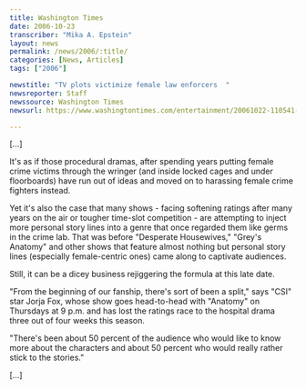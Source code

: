 ```yaml
---
title: Washington Times
date: 2006-10-23
transcriber: "Mika A. Epstein"
layout: news
permalink: /news/2006/:title/
categories: [News, Articles]
tags: ["2006"]

newstitle: "TV plots victimize female law enforcers  "
newsreporter: Staff
newssource: Washington Times
newsurl: https://www.washingtontimes.com/entertainment/20061022-110541-3858r.htm

---
```


[...]

It's as if those procedural dramas, after spending years putting female crime victims through the wringer (and inside locked cages and under floorboards) have run out of ideas and moved on to harassing female crime fighters instead.

Yet it's also the case that many shows - facing softening ratings after many years on the air or tougher time-slot competition - are attempting to inject more personal story lines into a genre that once regarded them like germs in the crime lab. That was before "Desperate Housewives," "Grey's Anatomy" and other shows that feature almost nothing but personal story lines (especially female-centric ones) came along to captivate audiences.

Still, it can be a dicey business rejiggering the formula at this late date.

"From the beginning of our fanship, there's sort of been a split," says "CSI" star Jorja Fox, whose show goes head-to-head with "Anatomy" on Thursdays at 9 p.m. and has lost the ratings race to the hospital drama three out of four weeks this season.

"There's been about 50 percent of the audience who would like to know more about the characters and about 50 percent who would really rather stick to the stories."

[...]
